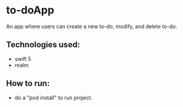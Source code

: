# to-doApp
An app where users can create a new to-do, modify, and delete to-do.

## Technologies used:
- swift 5
- realm

## How to run:
- do a "pod install" to run project.
